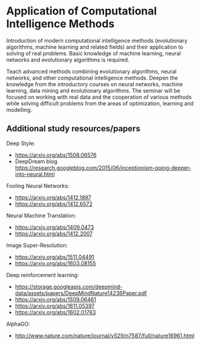 # Application of Computational Intelligence Methods

Introduction of modern computational intelligence methods (evolutionary algorithms, machine learning and related fields) and their application to solving of real problems. Basic knowledge of machine learning, neural networks and evolutionary algorithms is required.

Teach advanced methods combining evolutionary algorithms, neural networks, and other computational intelligence methods. Deepen the knowledge from the introductory courses on neural networks, machine learning, data mining and evolutionary algorithms. The seminar will be focused on working with real data and the cooperation of various methods while solving difficult problems from the areas of optimization, learning and modelling.

## Additional study resources/papers

Deep Style: 
 * https://arxiv.org/abs/1508.06576
 * DeepDream blog https://research.googleblog.com/2015/06/inceptionism-going-deeper-into-neural.html

Fooling Neural Networks: 
 * https://arxiv.org/abs/1412.1897
 * https://arxiv.org/abs/1412.6572

Neural Machine Translation: 
 * https://arxiv.org/abs/1409.0473
 * https://arxiv.org/abs/1412.2007

Image Super-Resolution: 
 * https://arxiv.org/abs/1511.04491
 * https://arxiv.org/abs/1603.08155

Deep reinforcement learning: 
 * https://storage.googleapis.com/deepmind-data/assets/papers/DeepMindNature14236Paper.pdf
 * https://arxiv.org/abs/1509.06461
 * https://arxiv.org/abs/1611.05397
 * https://arxiv.org/abs/1602.01783

AlphaGO: 
 * http://www.nature.com/nature/journal/v529/n7587/full/nature16961.html